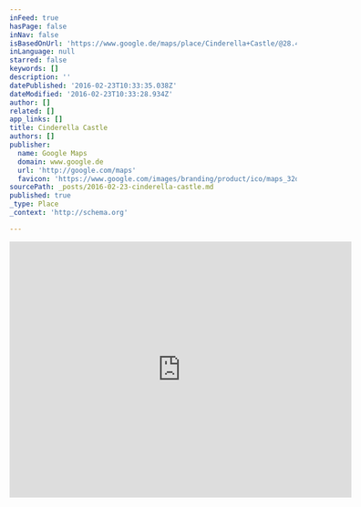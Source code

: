```yaml
---
inFeed: true
hasPage: false
inNav: false
isBasedOnUrl: 'https://www.google.de/maps/place/Cinderella+Castle/@28.418131,-81.5817345,17z/data=!4m2!3m1!1s0x0000000000000000:0x1a902a719ebb89b6'
inLanguage: null
starred: false
keywords: []
description: ''
datePublished: '2016-02-23T10:33:35.038Z'
dateModified: '2016-02-23T10:33:28.934Z'
author: []
related: []
app_links: []
title: Cinderella Castle
authors: []
publisher:
  name: Google Maps
  domain: www.google.de
  url: 'http://google.com/maps'
  favicon: 'https://www.google.com/images/branding/product/ico/maps_32dp.ico'
sourcePath: _posts/2016-02-23-cinderella-castle.md
published: true
_type: Place
_context: 'http://schema.org'

---
```

<iframe src="https://cdn.embedly.com/widgets/media.html?src=https%3A%2F%2Fwww.google.com%2Fmaps%2Fembed%2Fv1%2Fplace%3Fcenter%3D28.418131%252C-81.5817345%26key%3DAIzaSyBctFF2JCjitURssT91Am-_ZWMzRaYBm4Q%26zoom%3D17%26q%3DCinderella%2BCastle&amp;url=https%3A%2F%2Fwww.google.de%2Fmaps%2Fplace%2FCinderella%2BCastle%2F%4028.418131%2C-81.5817345%2C17z%2Fdata%3D%214m2%213m1%211s0x0000000000000000%3A0x1a902a719ebb89b6%3Fdg%3Ddbrw%26newdg%3D1&amp;image=http%3A%2F%2Fmaps-api-ssl.google.com%2Fmaps%2Fapi%2Fstaticmap%3Fcenter%3D28.418131%2C-81.5817345%26zoom%3D15%26size%3D250x250%26sensor%3Dfalse&amp;key=b7d04c9b404c499eba89ee7072e1c4f7&amp;type=text%2Fhtml&amp;schema=google" width="600" height="450" scrolling="no" frameborder="0" allowfullscreen="allowfullscreen" style=""></iframe>